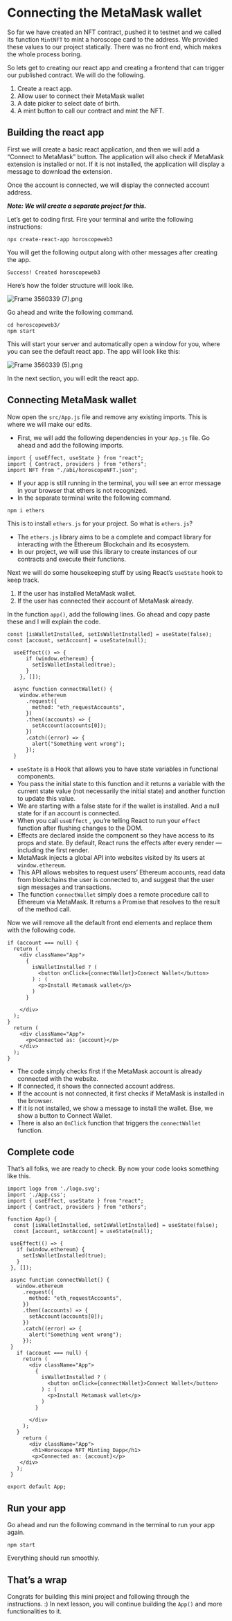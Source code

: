 # Connecting the MetaMask wallet

So far we have created an NFT contract, pushed it to testnet and we called its function `MintNFT` to mint a horoscope card to the address. We provided these values to our project statically. There was no front end, which makes the whole process boring.

So lets get to creating our react app and creating a frontend that can trigger our published contract. We will do the following.

1. Create a react app.
2. Allow user to connect their MetaMask wallet
3. A date picker to select date of birth.
4. A mint button to call our contract and mint the NFT.

## Building the react app

First we will create a basic react application, and then we will add a “Connect to MetaMask” button. The application will also check if MetaMask extension is installed or not. If it is not installed, the application will display a message to download the extension.

Once the account is connected, we will display the connected account address.  

***Note: We will create a separate project for this.***

Let’s get to coding first. Fire your terminal and write the following instructions:

```
npx create-react-app horoscopeweb3
```

You will get the following output along with other messages after creating the app.

```
Success! Created horoscopeweb3
```

Here’s how the folder structure will look like.

![Frame 3560339 (7).png](https://github.com/0xmetaschool/Learning-Projects/blob/main/assests_for_all/assests_for_horoscope/3.%20Creating%20the%20React%20App/1.%20Connecting%20the%20MetaMask%20wallet/Frame_3560339_(7).png?raw=true)

Go ahead and write the following command.

```
cd horoscopeweb3/
npm start
```

This will start your server and automatically open a window for you, where you can see the default react app. The app will look like this:

![Frame 3560339 (5).png](https://github.com/0xmetaschool/Learning-Projects/blob/main/assests_for_all/assests_for_horoscope/3.%20Creating%20the%20React%20App/1.%20Connecting%20the%20MetaMask%20wallet/Frame_3560339_(5).png?raw=true)

In the next section, you will edit the react app.

## Connecting MetaMask wallet

Now open the `src/App.js` file and remove any existing imports. This is where we will make our edits.

- First, we will add the following dependencies in your `App.js` file. Go ahead and add the following imports.

```
import { useEffect, useState } from "react";
import { Contract, providers } from "ethers";
import NFT from "./abi/horoscopeNFT.json";
```

- If your app is still running in the terminal, you will see an error message in your browser that ethers is not recognized.
- In the separate terminal write the following command.

```
npm i ethers
```

This is to install `ethers.js` for your project. So what is `ethers.js`? 

- The `ethers.js` library aims to be a complete and compact library for interacting with the Ethereum Blockchain and its ecosystem.
- In our project, we will use this library to create instances of our contracts and execute their functions.

Next we will do some housekeeping stuff by using React’s `useState` hook to keep track.

1. If the user has installed MetaMask wallet.
2. If the user has connected their account of MetaMask already.

In the function `app()`, add the following lines. Go ahead and copy paste these and I will explain the code.

```
const [isWalletInstalled, setIsWalletInstalled] = useState(false);
const [account, setAccount] = useState(null);

  useEffect(() => {
      if (window.ethereum) {
        setIsWalletInstalled(true);
      }
    }, []);

  async function connectWallet() {
    window.ethereum
      .request({
        method: "eth_requestAccounts",
      })
      .then((accounts) => {
        setAccount(accounts[0]);
      })
      .catch((error) => {
        alert("Something went wrong");
      });
  }

```

- `useState` is a Hook that allows you to have state variables in functional components.
- You pass the initial state to this function and it returns a variable with the current state value (not necessarily the initial state) and another function to update this value.
- We are starting with a false state for if the wallet is installed. And a null state for if an account is connected.
- When you call `useEffect` , you’re telling React to run your `effect` function after flushing changes to the DOM.
- Effects are declared inside the component so they have access to its props and state. By default, React runs the effects after every render — including the first render.
- MetaMask injects a global API into websites visited by its users at `window.ethereum`.
- This API allows websites to request users’ Ethereum accounts, read data from blockchains the user is connected to, and suggest that the user sign messages and transactions.
- The function `connectWallet` simply does a remote procedure call to Ethereum via MetaMask. It returns a Promise that resolves to the result of the method call.

Now we will remove all the default front end elements and replace them with the following code.

```
if (account === null) {
  return (
    <div className="App">
      {
        isWalletInstalled ? (
          <button onClick={connectWallet}>Connect Wallet</button>
        ) : (
          <p>Install Metamask wallet</p>
        )
      }

    </div>
  );
}
  return (
    <div className="App">
      <p>Connected as: {account}</p>
    </div>
  );
}

```

- The code simply checks first if the MetaMask account is already connected with the website.
- If connected, it shows the connected account address.
- If the account is not connected, it first checks if MetaMask is installed in the browser.
- If it is not installed, we show a message to install the wallet. Else, we show a button to Connect Wallet.
- There is also an `OnClick` function that triggers the `connectWallet` function.

## Complete code

That’s all folks, we are ready to check. By now your code looks something like this.

```
import logo from './logo.svg';
import './App.css';
import { useEffect, useState } from "react";
import { Contract, providers } from "ethers";

function App() {
  const [isWalletInstalled, setIsWalletInstalled] = useState(false);
  const [account, setAccount] = useState(null);

 useEffect(() => {
   if (window.ethereum) {
     setIsWalletInstalled(true);
   }
 }, []);

 async function connectWallet() {
   window.ethereum
     .request({
       method: "eth_requestAccounts",
     })
     .then((accounts) => {
       setAccount(accounts[0]);
     })
     .catch((error) => {
       alert("Something went wrong");
     });
 }
   if (account === null) {
     return (
       <div className="App">
         {
           isWalletInstalled ? (
             <button onClick={connectWallet}>Connect Wallet</button>
           ) : (
             <p>Install Metamask wallet</p>
           )
         }

       </div>
     );
   }
     return (
       <div className="App">
        <h1>Horoscope NFT Minting Dapp</h1>
        <p>Connected as: {account}</p>
    </div>
   );
 }

export default App;

```

## Run your app

Go ahead and run the following command in the terminal to run your app again.

```
npm start

```

Everything should run smoothly. 

## That’s a wrap

Congrats for building this mini project and following through the instructions. :) In next lesson, you will continue building the `App()` and more functionalities to it.
